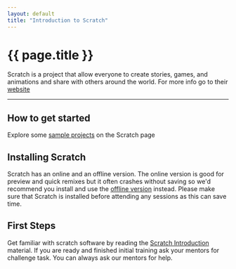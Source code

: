 ```yaml
---
layout: default
title: "Introduction to Scratch"
---
```

<div class="jumbotron">
  <h1 class="display-3">{{ page.title }}</h1>
  <p class="lead">
    Scratch is a project that allow everyone to create stories, games, and animations and share with others around the world. For more info go to their <a href="https://scratch.mit.edu">website</a>
  </p>
  <hr class="my-4">
  <h2 class="display-5">How to get started</h2>
  <p>Explore some <a href="https://scratch.mit.edu/explore/projects/all">sample projects</a> on the Scratch page</p>
  <h2 class="display-5">Installing Scratch</h2>
  <p>Scratch has an online and an offline version. The online version is good for preview and quick remixes but it often crashes without saving so we'd recommend you install and use the <a href="https://scratch.mit.edu/scratch2download/">offline version</a> instead. Please make sure that Scratch is installed before attending any sessions as this can save time.</p>
  <h2 class="display-5">First Steps</h2>
  <p>Get familiar with scratch software by reading the <a href="http://kata.coderdojo.com/images/6/69/Beginner_Scratch_Sushi.pdf">Scratch Introduction</a> material. If you are ready and finished initial training ask your mentors for challenge task. You can always ask our mentors for help.</p>
</div>